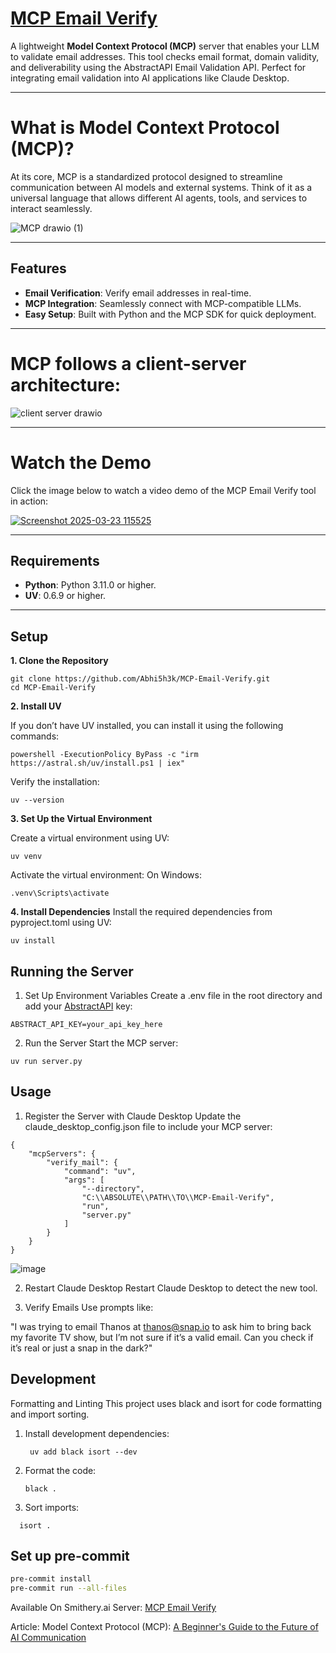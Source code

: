 # [MCP Email Verify](https://anthropic-mcp.hashnode.dev/model-context-protocol-mcp-a-beginners-guide-to-the-future-of-ai-communication)  


A lightweight **Model Context Protocol (MCP)** server that enables your LLM to validate email addresses. This tool checks email format, domain validity, and deliverability using the AbstractAPI Email Validation API. Perfect for integrating email validation into AI applications like Claude Desktop.  

---

# What is Model Context Protocol (MCP)?
At its core, MCP is a standardized protocol designed to streamline communication between AI models and external systems. Think of it as a universal language that allows different AI agents, tools, and services to interact seamlessly.

![MCP drawio (1)](https://github.com/user-attachments/assets/567c5853-3e3c-49c5-bec2-07325f000be2)

---

## **Features**  
- **Email Verification**: Verify email addresses in real-time.  
- **MCP Integration**: Seamlessly connect with MCP-compatible LLMs.  
- **Easy Setup**: Built with Python and the MCP SDK for quick deployment.  

---

# MCP follows a client-server architecture:

![client server drawio](https://github.com/user-attachments/assets/1f7141c9-d96f-4a5d-a8ab-944b8daa81f4)

---

# Watch the Demo
Click the image below to watch a video demo of the MCP Email Verify tool in action:

[![Screenshot 2025-03-23 115525](https://github.com/user-attachments/assets/9604fef7-a4f4-4f38-81f1-883752498e1c)](https://youtu.be/myTWSKR5GvE)


---

## **Requirements**  
- **Python**: Python 3.11.0 or higher.  
- **UV**: 0.6.9 or higher.  

---
## **Setup**  

**1. Clone the Repository**  
```
git clone https://github.com/Abhi5h3k/MCP-Email-Verify.git
cd MCP-Email-Verify
```
**2. Install UV**
 
If you don’t have UV installed, you can install it using the following commands:
```
powershell -ExecutionPolicy ByPass -c "irm https://astral.sh/uv/install.ps1 | iex"
```
Verify the installation:
```
uv --version
```

**3. Set Up the Virtual Environment**

Create a virtual environment using UV:
```
uv venv
```
Activate the virtual environment:
On Windows:
```
.venv\Scripts\activate
```
**4. Install Dependencies** 
Install the required dependencies from pyproject.toml using UV:
```
uv install
```

## Running the Server
1. Set Up Environment Variables
Create a .env file in the root directory and add your [AbstractAPI](https://app.abstractapi.com/api/email-validation/tester) key:
```
ABSTRACT_API_KEY=your_api_key_here
```
2. Run the Server
Start the MCP server:
```
uv run server.py
```

## Usage

1. Register the Server with Claude Desktop
  Update the claude_desktop_config.json file to include your MCP server:
  
  ```
  {
      "mcpServers": {
          "verify_mail": {
              "command": "uv",
              "args": [
                  "--directory",
                  "C:\\ABSOLUTE\\PATH\\TO\\MCP-Email-Verify",
                  "run",
                  "server.py"
              ]
          }
      }
  }
  ```

![image](https://github.com/user-attachments/assets/72d98b2b-4b1b-41a6-9669-99aefda32867)


2. Restart Claude Desktop
  Restart Claude Desktop to detect the new tool.

3. Verify Emails
  Use prompts like:

  "I was trying to email Thanos at thanos@snap.io to ask him to bring back my favorite TV show, but I’m not sure if it’s a valid email. Can you check if it’s real or just a snap in the dark?"


## Development
Formatting and Linting
This project uses black and isort for code formatting and import sorting.

1. Install development dependencies:
   ```
    uv add black isort --dev
    ```
2. Format the code:
   ```
   black .
   ```
3. Sort imports:
  ```
    isort .
  ```


## Set up pre-commit
```bash
pre-commit install
pre-commit run --all-files
```


Available On
Smithery.ai Server: [MCP Email Verify](https://smithery.ai/server/@Abhi5h3k/mcp-email-verify)

Article: Model Context Protocol (MCP): [A Beginner's Guide to the Future of AI Communication](https://anthropic-mcp.hashnode.dev/model-context-protocol-mcp-a-beginners-guide-to-the-future-of-ai-communication)
